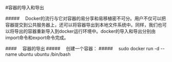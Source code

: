 #容器的导入和导出

#####&emsp; Docker的流行与它对容器的易分享和易移植密不可分。用户不仅可以把容器提交到公共服务器上，还可以将容器导出到本地文件系统中。同样，我们也可以将导出的容器重新导入到docker运行环境中。docker的导入和导出分别由import命令和export命令完成。

####&emsp; 容器的导出 
#####&emsp; 创建一个容器：
#####&emsp; sudo docker run -d --name ubuntu ubuntu /bin/bash 